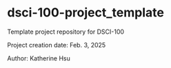 # dsci-100-project_template
Template project repository for DSCI-100

Project creation date: Feb. 3, 2025

Author: Katherine Hsu
